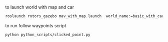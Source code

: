 to launch world with map and car
```bash
roslaunch rotors_gazebo mav_with_map.launch  world_name:=basic_with_car
```
to run follow waypoints script

```bash
python python_scripts/clicked_point.py
```
